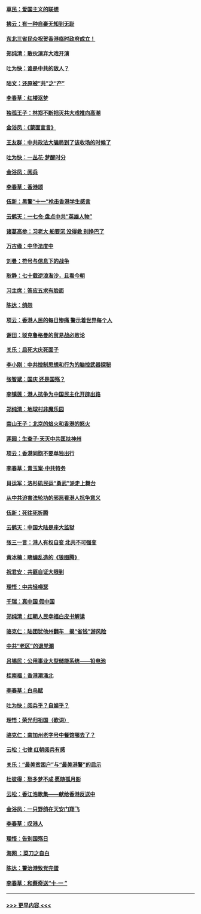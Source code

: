 #### [草民：爱国主义的联想](../pages/nsc993/n11572333.md?t=10070044) 
#### [拂云：有一种自豪无知到无耻](../pages/nsc993/n11572006.md?t=10070044) 
#### [东北三省民众祝贺香港临时政府成立！](../pages/nsc993/n11571215.md?t=10070044) 
#### [郑纯清：散伙演弃大戏开演](../pages/nsc993/n11570826.md?t=10070044) 
#### [吐为快：谁是中共的敌人？](../pages/nsc993/n11570817.md?t=10070044) 
#### [陆文：还原被“共”之“产”](../pages/nsc993/n11570798.md?t=10070044) 
#### [李春草：红楼沤梦](../pages/nsc993/n11569673.md?t=10070044) 
#### [独孤王子：林郑不断把灭共大戏推向高潮](../pages/nsc993/n11569381.md?t=10070044) 
#### [金浴凤：《蒙面宣言》](../pages/nsc993/n11569368.md?t=10070044) 
#### [王友群：中共政法大骗局到了该收场的时候了](../pages/nsc993/n11568940.md?t=10070044) 
#### [吐为快：一丛花‧梦醒时分](../pages/nsc993/n11567491.md?t=10070044) 
#### [金浴凤：阅兵](../pages/nsc993/n11567454.md?t=10070044) 
#### [李春草：香港颂](../pages/nsc993/n11567444.md?t=10070044) 
#### [伍新：黑警“十一”枪击香港学生感言](../pages/nsc993/n11567426.md?t=10070044) 
#### [云鹤天：一七令‧盘点中共“英雄人物”](../pages/nsc993/n11567091.md?t=10070044) 
#### [诸葛高参：习老大 船要沉 没得救 别挣巴了](../pages/nsc993/n11566976.md?t=10070044) 
#### [万古缘：中华法度中](../pages/nsc993/n11566726.md?t=10070044) 
#### [刘曼：符号与信息下的战争](../pages/nsc993/n11564655.md?t=10070044) 
#### [耿静：七十载逆浪淘沙，且看今朝](../pages/nsc993/n11564520.md?t=10070044) 
#### [习主席：答应五求有脸面](../pages/nsc993/n11563953.md?t=10070044) 
#### [陈达：鸽怨](../pages/nsc993/n11561879.md?t=10070044) 
#### [项云：香港人民的每日惨痛  警示着世界每个人](../pages/nsc993/n11559273.md?t=10070044) 
#### [谢田：驳克鲁格曼的贸易战必败论](../pages/nsc993/n11555840.md?t=10070044) 
#### [关乐：启死大庆死面子](../pages/nsc993/n11556823.md?t=10070044) 
#### [李小刚：中共控制思想和行为的脑控武器探秘](../pages/nsc993/n11556776.md?t=10070044) 
#### [张智斌：国庆  还是国殇？](../pages/nsc993/n11556617.md?t=10070044) 
#### [李镇莲：港人抗争为中国民主化开辟出路](../pages/nsc993/n11556570.md?t=10070044) 
#### [郑纯清：地球村非魔乐园](../pages/nsc993/n11555415.md?t=10070044) 
#### [南山王子：北京的焰火和香港的怒火](../pages/nsc993/n11555318.md?t=10070044) 
#### [莲园：生查子·天灭中共匡扶神州](../pages/nsc993/n11555302.md?t=10070044) 
#### [项云：香港同胞不要单独出行](../pages/nsc993/n11555276.md?t=10070044) 
#### [李春草：青玉案‧中共特务](../pages/nsc993/n11552356.md?t=10070044) 
#### [肖运军：洛杉矶民运“勇武”派走上舞台](../pages/nsc993/n11551595.md?t=10070044) 
#### [从中共迫害法轮功的邪恶看港人抗争意义](../pages/nsc993/n11540858.md?t=10070044) 
#### [伍新：死往死折腾](../pages/nsc993/n11550174.md?t=10070044) 
#### [云鹤天：中国大陆是座大监狱](../pages/nsc993/n11550155.md?t=10070044) 
#### [张三一言：港人有权自变 北共不可强变](../pages/nsc993/n11550132.md?t=10070044) 
#### [黄冰楠：瞎编乱造的《狼图腾》](../pages/nsc993/n11550082.md?t=10070044) 
#### [祝君安：共匪自证大限到](../pages/nsc993/n11550041.md?t=10070044) 
#### [理悟：中共轻嘚瑟](../pages/nsc993/n11547978.md?t=10070044) 
#### [千瑞：真中国 假中国](../pages/nsc993/n11547865.md?t=10070044) 
#### [郑纯清：红朝人民幸福白皮书解读](../pages/nsc993/n11547499.md?t=10070044) 
#### [骆克仁：陆团犹他州翻车　揭“省钱”游风险](../pages/nsc993/n11546977.md?t=10070044) 
#### [中共“老区”的退党潮](../pages/nsc993/n11545995.md?t=10070044) 
#### [吕锡民：公用事业大型储能系统——铅电池](../pages/nsc993/n11545701.md?t=10070044) 
#### [桂南福：香港潮涌北](../pages/nsc993/n11545682.md?t=10070044) 
#### [李春草：白鸟赋](../pages/nsc993/n11545663.md?t=10070044) 
#### [吐为快：阅兵乎？自娱乎？](../pages/nsc993/n11545625.md?t=10070044) 
#### [理悟：荣光归祖国（歌词）](../pages/nsc993/n11545616.md?t=10070044) 
#### [骆克仁：南加州老字号中餐馆哪去了？](../pages/nsc993/n11545120.md?t=10070044) 
#### [云松：七律 红朝阅兵有感](../pages/nsc993/n11542394.md?t=10070044) 
#### [关乐：“最美贫困户”与“最美港警”的启示](../pages/nsc993/n11542252.md?t=10070044) 
#### [杜彼得：愁多梦不成 愿随孤月影](../pages/nsc993/n11540296.md?t=10070044) 
#### [云松：香江浩歌集——献给香港反送中](../pages/nsc993/n11540149.md?t=10070044) 
#### [金浴凤：一只野鸽在天安门翔飞](../pages/nsc993/n11540280.md?t=10070044) 
#### [李春草：叹港人](../pages/nsc993/n11540119.md?t=10070044) 
#### [理悟：告别国殇日](../pages/nsc993/n11539610.md?t=10070044) 
#### [海网 ：菜刀之自白](../pages/nsc993/n11539597.md?t=10070044) 
#### [陈达：警治港致党完蛋](../pages/nsc993/n11538127.md?t=10070044) 
#### [李春草：和蔡奇送“十·一 ”](../pages/nsc993/n11537810.md?t=10070044) 

----
#### [ >>> 更早内容 <<< ](../indexes/nsc993-earlier.md)
